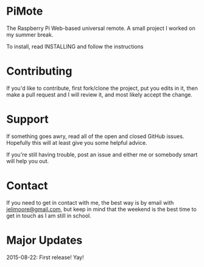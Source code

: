 # PiMote

The Raspberry Pi Web-based universal remote. A small project I worked on my summer break.

To install, read INSTALLING and follow the instructions

# Contributing

If you'd like to contribute, first fork/clone the project, put you edits in it, then make a pull request and I will review it, and most likely accept the change.

# Support

If something goes awry, read all of the open and closed GitHub issues. Hopefully this will at least give you some helpful advice.

If you're still having trouble, post an issue and either me or somebody smart will help you out.

# Contact

If you need to get in contact with me, the best way is by email with jelimoore@gmail.com, but keep in mind that the weekend is the best time to get in touch as I am still in school.

# Major Updates

2015-08-22: First release! Yay!

